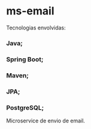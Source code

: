 # ms-email

Tecnologias envolvidas:
### Java;
### Spring Boot;
### Maven;
### JPA;
### PostgreSQL;

Microservice de envio de email.

